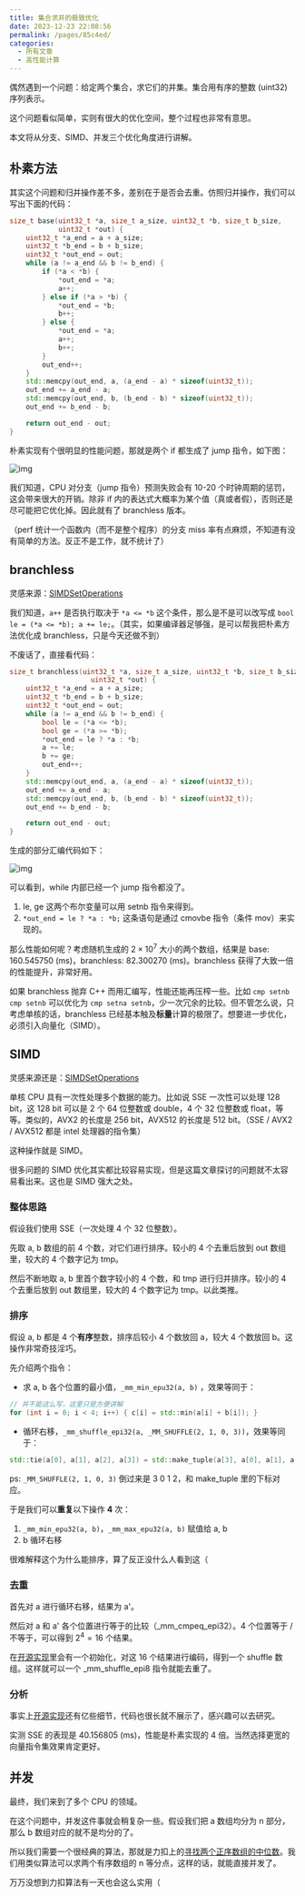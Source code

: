 ```yaml
---
title: 集合求并的极致优化
date: 2023-12-23 22:08:56
permalink: /pages/85c4ed/
categories:
  - 所有文章
  - 高性能计算
---
```


偶然遇到一个问题：给定两个集合，求它们的并集。集合用有序的整数 (uint32) 序列表示。

这个问题看似简单，实则有很大的优化空间，整个过程也非常有意思。

本文将从分支、SIMD、并发三个优化角度进行讲解。

## 朴素方法

其实这个问题和归并操作差不多，差别在于是否会去重。仿照归并操作，我们可以写出下面的代码：

```cpp
size_t base(uint32_t *a, size_t a_size, uint32_t *b, size_t b_size,
            uint32_t *out) {
    uint32_t *a_end = a + a_size;
    uint32_t *b_end = b + b_size;
    uint32_t *out_end = out;
    while (a != a_end && b != b_end) {
        if (*a < *b) {
            *out_end = *a;
            a++;
        } else if (*a > *b) {
            *out_end = *b;
            b++;
        } else {
            *out_end = *a;
            a++;
            b++;
        }
        out_end++;
    }
    std::memcpy(out_end, a, (a_end - a) * sizeof(uint32_t));
    out_end += a_end - a;
    std::memcpy(out_end, b, (b_end - b) * sizeof(uint32_t));
    out_end += b_end - b;

    return out_end - out;
}
```

朴素实现有个很明显的性能问题，那就是两个 if 都生成了 jump 指令，如下图：

![img](/img/85c4ed-0.png)

我们知道，CPU 对分支（jump 指令）预测失败会有 10-20 个时钟周期的惩罚，这会带来很大的开销。除非 if 内的表达式大概率为某个值（真或者假），否则还是尽可能把它优化掉。因此就有了 branchless 版本。

（perf 统计一个函数内（而不是整个程序）的分支 miss 率有点麻烦，不知道有没有简单的方法。反正不是工作，就不统计了）

## branchless

灵感来源：[SIMDSetOperations](https://github.com/tetzank/SIMDSetOperations)

我们知道，`a++` 是否执行取决于 `*a <= *b` 这个条件，那么是不是可以改写成 `bool le = (*a <= *b); a += le;`。（其实，如果编译器足够强，是可以帮我把朴素方法优化成 branchless，只是今天还做不到）

不废话了，直接看代码：

```cpp
size_t branchless(uint32_t *a, size_t a_size, uint32_t *b, size_t b_size,
                    uint32_t *out) {
    uint32_t *a_end = a + a_size;
    uint32_t *b_end = b + b_size;
    uint32_t *out_end = out;
    while (a != a_end && b != b_end) {
        bool le = (*a <= *b);
        bool ge = (*a >= *b);
        *out_end = le ? *a : *b;
        a += le;
        b += ge;
        out_end++;
    }
    std::memcpy(out_end, a, (a_end - a) * sizeof(uint32_t));
    out_end += a_end - a;
    std::memcpy(out_end, b, (b_end - b) * sizeof(uint32_t));
    out_end += b_end - b;

    return out_end - out;
}
```

生成的部分汇编代码如下：

![img](/img/85c4ed-1.png)

可以看到，while 内部已经一个 jump 指令都没了。

1. le, ge 这两个布尔变量可以用 setnb 指令来得到。
2. `*out_end = le ? *a : *b;` 这条语句是通过 cmovbe 指令（条件 mov）来实现的。

那么性能如何呢？考虑随机生成的 $2\times 10^7$ 大小的两个数组，结果是 base: 160.545750 (ms)，branchless: 82.300270 (ms)。branchless 获得了大致一倍的性能提升，非常好用。

如果 branchless 抛弃 C++ 而用汇编写，性能还能再压榨一些。比如 `cmp setnb cmp setnb` 可以优化为 `cmp setna setnb`，少一次冗余的比较。但不管怎么说，只考虑单核的话，branchless 已经基本触及**标量**计算的极限了。想要进一步优化，必须引入向量化（SIMD）。

## SIMD

灵感来源还是：[SIMDSetOperations](https://github.com/tetzank/SIMDSetOperations)

单核 CPU 具有一次性处理多个数据的能力。比如说 SSE 一次性可以处理 128 bit，这 128 bit 可以是 2 个 64 位整数或 double，4 个 32 位整数或 float，等等。类似的，AVX2 的长度是 256 bit，AVX512 的长度是 512 bit。（SSE / AVX2 / AVX512 都是 intel 处理器的指令集）

这种操作就是 SIMD。

很多问题的 SIMD 优化其实都比较容易实现，但是这篇文章探讨的问题就不太容易看出来。这也是 SIMD 强大之处。

### 整体思路

假设我们使用 SSE（一次处理 4 个 32 位整数）。

先取 a, b 数组的前 4 个数，对它们进行排序。较小的 4 个去重后放到 out 数组里，较大的 4 个数字记为 tmp。

然后不断地取 a, b 里首个数字较小的 4 个数，和 tmp 进行归并排序。较小的 4 个去重后放到 out 数组里，较大的 4 个数字记为 tmp。以此类推。

### 排序

假设 a, b 都是 4 个**有序**整数，排序后较小 4 个数放回 a，较大 4 个数放回 b。这操作非常奇技淫巧。

先介绍两个指令：

- 求 a, b 各个位置的最小值，`_mm_min_epu32(a, b)` ，效果等同于：

```cpp
// 并不能这么写，这里只是方便讲解
for (int i = 0; i < 4; i++) { c[i] = std::min(a[i] + b[i]); }
```

- 循环右移，`_mm_shuffle_epi32(a, _MM_SHUFFLE(2, 1, 0, 3))`，效果等同于：

```cpp
std::tie(a[0], a[1], a[2], a[3]) = std::make_tuple(a[3], a[0], a[1], a[2]);
```

ps: `_MM_SHUFFLE(2, 1, 0, 3)` 倒过来是 3 0 1 2，和 make_tuple 里的下标对应。

于是我们可以**重复**以下操作 **4** 次：

1. `_mm_min_epu32(a, b)`，`_mm_max_epu32(a, b)` 赋值给 a, b
2. b 循环右移

很难解释这个为什么能排序，算了反正没什么人看到这（

### 去重

首先对 a 进行循环右移，结果为 a'。

然后对 a 和 a' 各个位置进行等于的比较（_mm_cmpeq_epi32）。4 个位置等于 / 不等于，可以得到 $2^4=16$ 个结果。

在[开源实现](https://github.com/tetzank/SIMDSetOperations/blob/master/union/sse.hpp)里会有一个初始化，对这 16 个结果进行编码，得到一个 shuffle 数组。这样就可以一个 _mm_shuffle_epi8 指令就能去重了。

### 分析

事实上[开源实现](https://github.com/tetzank/SIMDSetOperations/blob/master/union/sse.hpp)还有亿些细节，代码也很长就不展示了，感兴趣可以去研究。

实测 SSE 的表现是 40.156805 (ms)，性能是朴素实现的 4 倍。当然选择更宽的向量指令集效果肯定更好。

## 并发

最终，我们来到了多个 CPU 的领域。

在这个问题中，并发这件事就会稍复杂一些。假设我们把 a 数组均分为 n 部分，那么 b 数组对应的就不是均分的了。

所以我们需要一个很经典的算法，那就是力扣上的[寻找两个正序数组的中位数](https://leetcode.cn/problems/median-of-two-sorted-arrays/description/)。我们用类似算法可以求两个有序数组的 n 等分点，这样的话，就能直接并发了。

万万没想到力扣算法有一天也会这么实用（
